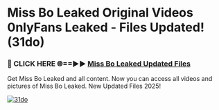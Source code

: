 # Miss Bo Leaked Original Videos 0nlyFans Leaked - Files Updated! (31do)

<h3>🔴 CLICK HERE 🌐==►► <a href="https://tinyurl.com/2jnfzry5" rel="nofollow">Miss Bo Leaked Updated Files</a></h3>

Get Miss Bo Leaked and all content. Now you can access all videos and pictures of Miss Bo Leaked. New Updated Files 2025!

[![31do](https://i.imgur.com/GyGTBgg.gif)](https://tinyurl.com/2jnfzry5)
